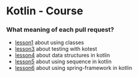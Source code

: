 # Kotlin - Course

### What meaning of each pull request?
- [lesson1](https://github.com/MegaVerkruzo/Kotlin-Course/pull/1) about using classes
- [lesson3](https://github.com/MegaVerkruzo/Kotlin-Course/pull/3) about testing with kotest
- [lesson4](https://github.com/MegaVerkruzo/Kotlin-Course/pull/4) about data structures in kotlin
- [lesson5](https://github.com/MegaVerkruzo/Kotlin-Course/pull/5) about using sequence in kotlin
- [lesson6](https://github.com/MegaVerkruzo/Kotlin-Course/pull/6) about using spring-framework in kotlin